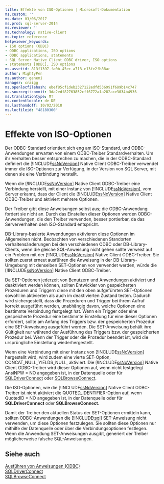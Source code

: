 ```yaml
---
title: Effekte von ISO-Optionen | Microsoft-Dokumentation
ms.custom: ''
ms.date: 03/06/2017
ms.prod: sql-server-2014
ms.reviewer: ''
ms.technology: native-client
ms.topic: reference
helpviewer_keywords:
- ISO options (ODBC)
- ODBC applications, ISO options
- ODBC applications, statements
- SQL Server Native Client ODBC driver, ISO options
- statements [ODBC], ISO options
ms.assetid: 813f1397-fa0b-45ec-a718-e13fe2fb88ac
author: MightyPen
ms.author: genemi
manager: craigg
ms.openlocfilehash: ebef85cf1deb2327122edfd536991f689b14c747
ms.sourcegitcommit: 3da2edf82763852cff6772a1a282ace3034b4936
ms.translationtype: MT
ms.contentlocale: de-DE
ms.lasthandoff: 10/02/2018
ms.locfileid: "48180360"
---
```

# <a name="effects-of-iso-options"></a>Effekte von ISO-Optionen
  Der ODBC-Standard orientiert sich eng am ISO-Standard, und ODBC-Anwendungen erwarten von einem ODBC-Treiber Standardverhalten. Um ihr Verhalten besser entsprechen zu machen, die in der ODBC-Standard definiert die [!INCLUDE[ssNoVersion](../../../includes/ssnoversion-md.md)] Native Client ODBC-Treiber verwendet immer die ISO-Optionen zur Verfügung, in der Version von SQL Server, mit denen sie eine Verbindung herstellt.  
  
 Wenn die [!INCLUDE[ssNoVersion](../../../includes/ssnoversion-md.md)] Native Client ODBC-Treiber eine Verbindung herstellt, mit einer Instanz von [!INCLUDE[ssNoVersion](../../../includes/ssnoversion-md.md)], vom Server erkannt, dass der Client die [!INCLUDE[ssNoVersion](../../../includes/ssnoversion-md.md)] Native Client ODBC-Treiber und aktiviert mehrere Optionen.  
  
 Der Treiber gibt diese Anweisungen selbst aus; die ODBC-Anwendung fordert sie nicht an. Durch das Einstellen dieser Optionen werden ODBC-Anwendungen, die den Treiber verwenden, besser portierbar, da das Serververhalten dem ISO-Standard entspricht.  
  
 DB-Library-basierte Anwendungen aktivieren diese Optionen im Allgemeinen nicht. Beobachten von verschiedenen Standorten verhaltensänderungen bei den verschiedenen ODBC oder DB-Library-Clients, wenn die gleiche SQL-Anweisung nicht gehen sollte verweist auf ein Problem mit der [!INCLUDE[ssNoVersion](../../../includes/ssnoversion-md.md)] Native Client ODBC-Treiber. Sie sollten zuerst erneut ausführen die Anweisung in der DB-Library-Umgebung mit denselben SET-Optionen von verwendet werden, würde die [!INCLUDE[ssNoVersion](../../../includes/ssnoversion-md.md)] Native Client ODBC-Treiber.  
  
 Da SET-Optionen jederzeit von Benutzern und Anwendungen aktiviert und deaktiviert werden können, sollten Entwickler von gespeicherten Prozeduren und Triggern diese mit den oben aufgeführten SET-Optionen sowohl im aktivierten als auch im deaktivierten Zustand testen. Dadurch wird sichergestellt, dass die Prozeduren und Trigger bei ihrem Aufruf korrekt ausgeführt werden, unabhängig davon, welche Optionen eine bestimmte Verbindung festgelegt hat. Wenn ein Trigger oder eine gespeicherte Prozedur eine bestimmte Einstellung für eine dieser Optionen erfordert, sollte am Anfang des Triggers bzw. der gespeicherten Prozedur eine SET-Anweisung ausgeführt werden. Die SET-Anweisung behält ihre Gültigkeit nur während der Ausführung des Triggers bzw. der gespeicherten Prozedur bei. Wenn der Trigger oder die Prozedur beendet ist, wird die ursprüngliche Einstellung wiederhergestellt.  
  
 Wenn eine Verbindung mit einer Instanz von [!INCLUDE[ssNoVersion](../../../includes/ssnoversion-md.md)] hergestellt wird, wird zudem eine vierte SET-Option, CONCAT_NULL_YIELDS_NULL, aktiviert. Die [!INCLUDE[ssNoVersion](../../../includes/ssnoversion-md.md)] Native Client ODBC-Treiber wird dieser Optionen auf, wenn nicht festgelegt AnsiNPW = NO angegeben ist, in der Datenquelle oder für [SQLDriverConnect](../../native-client-odbc-api/sqldriverconnect.md) oder [SQLBrowseConnect](../../native-client-odbc-api/sqlbrowseconnect.md).  
  
 Die ISO-Optionen, wie die [!INCLUDE[ssNoVersion](../../../includes/ssnoversion-md.md)] Native Client ODBC-Treiber ist nicht aktiviert die QUOTED_IDENTIFIER-Option auf, wenn QuotedID = NO angegeben ist, in der Datenquelle oder für **SQLDriverConnect** oder  **SQLBrowseConnect**.  
  
 Damit der Treiber den aktuellen Status der SET-Optionen ermitteln kann, sollten ODBC-Anwendungen die [!INCLUDE[tsql](../../../includes/tsql-md.md)] SET-Anweisung nicht verwenden, um diese Optionen festzulegen. Sie sollten diese Optionen nur mithilfe der Datenquelle oder über die Verbindungsoptionen festlegen. Wenn die Anwendung SET-Anweisungen ausgibt, generiert der Treiber möglicherweise falsche SQL-Anweisungen.  
  
## <a name="see-also"></a>Siehe auch  
 [Ausführen von Anweisungen &#40;ODBC&#41;](executing-statements-odbc.md)   
 [SQLDriverConnect](../../native-client-odbc-api/sqldriverconnect.md)   
 [SQLBrowseConnect](../../native-client-odbc-api/sqlbrowseconnect.md)  
  
  
